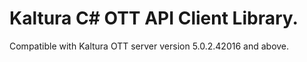 # Kaltura C# OTT API Client Library.
Compatible with Kaltura OTT server version 5.0.2.42016 and above.
